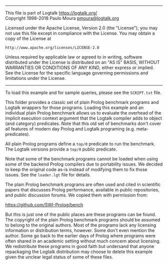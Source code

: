 ________________________________________________________________________

This file is part of Logtalk <https://logtalk.org/>  
Copyright 1998-2018 Paulo Moura <pmoura@logtalk.org>

Licensed under the Apache License, Version 2.0 (the "License");
you may not use this file except in compliance with the License.
You may obtain a copy of the License at

    http://www.apache.org/licenses/LICENSE-2.0

Unless required by applicable law or agreed to in writing, software
distributed under the License is distributed on an "AS IS" BASIS,
WITHOUT WARRANTIES OR CONDITIONS OF ANY KIND, either express or implied.
See the License for the specific language governing permissions and
limitations under the License.
________________________________________________________________________


To load this example and for sample queries, please see the `SCRIPT.txt` file.

This folder provides a classic set of plain Prolog benchmark programs and
Logtalk wrappers for those programs. Loading this example and an individual
plain Prolog benchmark allows us to evaluate the overhead of the implicit
execution context argument that the Logtalk compiler adds to object (and
category) predicates. Note that this old set of benchmarks don't cover all
features of modern day Prolog and Logtalk programing (e.g. meta-predicates).

All plain Prolog programs define a `top/0` predicate to run the benchmark.
The Logtalk versions provide a `top/0` public predicate.

Note that some of the benchmark programs cannot be loaded when using some
of the backend Prolog compilers due to portability issues. We decided to
keep the original code as-is instead of modifying them to fix those issues.
See the `loader.lgt` file for details.

The plain Prolog benchmark programs are often used and cited in scientific
papers that discusses Prolog performance, available in public repositories,
and public discussion forums. We copied them with permission from:

https://github.com/SWI-Prolog/bench

But this is just one of the public places are these programs can be found.
The copyright of the plain Prolog benchmark programs should be assumed to
belong to the original authors. Most of the programs lack any licensing
information or distribution terms, however. Some don't even mention the
author. Some go back to the earlier days of Prolog where programs were
often shared in an academic setting without much concern about licensing.
We redistribute these programs in good faith but undersand that anyone
repackaging the Logtalk distribution may choose to delete this example
given the unclear legal status of some of these files.
